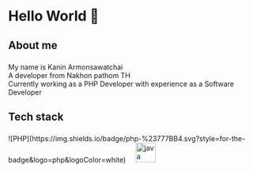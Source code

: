 <h1 align="left">Hello World 👋</h1>

###

<h2 align="left">About me</h2>

###

<p align="left">My name is Kanin Armonsawatchai <br>A developer from Nakhon pathom TH<br>Currently working as a PHP Developer with experience as a Software Developer</p>

###

<h2 align="left">Tech stack</h2>

###

<div align="left">
  ![PHP](https://img.shields.io/badge/php-%23777BB4.svg?style=for-the-badge&logo=php&logoColor=white)
  <img width="12" />
  <img src="https://cdn.jsdelivr.net/gh/devicons/devicon/icons/java/java-original.svg" height="40" alt="java logo"  />
</div>

###
